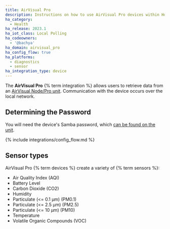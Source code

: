 ```yaml
---
title: AirVisual Pro
description: Instructions on how to use AirVisual Pro devices within Home Assistant
ha_category:
  - Health
ha_release: 2023.1
ha_iot_class: Local Polling
ha_codeowners:
  - '@bachya'
ha_domain: airvisual_pro
ha_config_flow: true
ha_platforms:
  - diagnostics
  - sensor
ha_integration_type: device
---
```


The **AirVisual Pro** {% term integration %} allows users to retrieve data from an [AirVisual Node/Pro unit](https://www.iqair.com/air-quality-monitors/airvisual-pro). Communication with the device occurs over the local network.

## Determining the Password

You will need the device's Samba password, which [can be found on the unit](https://support.iqair.com/en/articles/3029331-download-the-airvisual-node-pro-s-data-using-samba).

{% include integrations/config_flow.md %}

## Sensor types

AirVisual Pro {% term devices %} create a variety of {% term sensors %}:

- Air Quality Index (AQI)
- Battery Level
- Carbon Dioxide (CO2)
- Humidity
- Particulate (<= 0.1 μm) (PM0.1)
- Particulate (<= 2.5 μm) (PM2.5)
- Particulate (<= 10 μm) (PM10)
- Temperature
- Volatile Organic Compounds (VOC)
